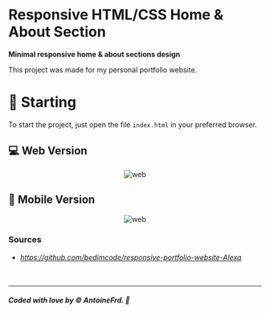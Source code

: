 # **Responsive HTML/CSS Home & About Section**

**Minimal responsive home & about sections design**<br />

This project was made for my personal portfolio website.<br />  

# 🚀 Starting

To start the project, just open the file `index.html` in your preferred browser.<br />


## 💻 Web Version 
<p align="center">
    <img src="https://github.com/antoinefradin/Responsive-Home-About-sections-HTML-CSS/blob/main/img/Web_version.PNG" alt="web"/>
</p>

## 📱 Mobile Version
<p align="center">
    <img src="https://github.com/antoinefradin/Responsive-Home-About-sections-HTML-CSS/blob/main/img/Mobile_version.PNG" alt="web"/>
</p>



### **Sources** 
- _https://github.com/bedimcode/responsive-portfolio-website-Alexa_  
  <br />
  <br />
---
##### Coded with love by &#169; AntoineFrd. 💙